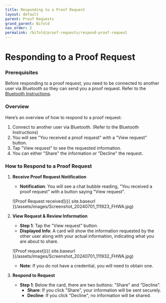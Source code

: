 ```yaml
---
title: Responding to a Proof Request
layout: default
parent: Proof Requests
grand_parent: Bifold
nav_order: 2
permalink: /bifold/proof-requests/respond-proof-request
---
```


# Responding to a Proof Request

### Prerequisites

Before responding to a proof request, you need to be connected to another user via Bluetooth so they can send you a proof request. Refer to the [Bluetooth Instructions](../bluetooth/using-bluetooth).

### Overview

Here’s an overview of how to respond to a proof request:

1. Connect to another user via Bluetooth. (Refer to the Bluetooth Instructions)
2. You will see "You received a proof request" with a "View request" button.
3. Tap "View request" to see the requested information.
4. You can either "Share" the information or "Decline" the request.

### How to Respond to a Proof Request

1. **Receive Proof Request Notification**

   - **Notification**: You will see a chat bubble reading, "You received a proof request" with a button saying "View request".

   ![Proof Request received]({{ site.baseurl }}/assets/images/Screenshot_20240701_111923_FHWA.jpg)

2. **View Request & Review Information**

   - **Step 1**: Tap the "View request" button.
   - **Displayed Info**: A card will show the information requested by the other user along with your actual information, indicating what you are about to share.

   ![Proof request]({{ site.baseurl }}/assets/images/Screenshot_20240701_111932_FHWA.jpg)

   - **Note**: If you do not have a credential, you will need to obtain one.

3. **Respond to Request**
   - **Step 1**: Below the card, there are two buttons: "Share" and "Decline".
     - **Share**: If you click "Share", your information will be sent securely.
     - **Decline**: If you click "Decline", no information will be shared.
